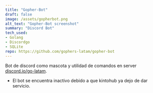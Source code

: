 ```yaml
---
title: "Gopher-Bot"
draft: false
image: /assets/gopherbot.png
alt_text: "Gopher-Bot screenshot"
summary: "Discord Bot"
tech_used:
- Golang
- Discordgo
- SQLite
repo: https://github.com/gophers-latam/gopher-bot
---
```


Bot de discord como mascota y utilidad de comandos en server [discord.io/go-latam](https://discord.io/go-latam).
- El bot se encuentra inactivo debido a que kintohub ya dejo de dar servicio.